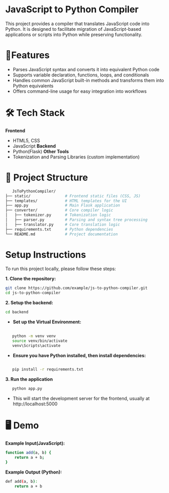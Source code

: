 
# JavaScript to Python Compiler

This project provides a compiler that translates JavaScript code into Python. It is designed to facilitate migration of JavaScript-based applications or scripts into Python while preserving functionality.

# 🚀Features
- Parses JavaScript syntax and converts it into equivalent Python code
- Supports variable declaration, functions, loops, and conditionals
- Handles common JavaScript built-in methods and transforms them into Python equivalents
- Offers command-line usage for easy integration into workflows

# 🛠️ Tech Stack

   **Frontend**
   - HTML5, CSS
   - JavaScript
   **Backend**
   - Python(Flask)
   **Other Tools**
   - Tokenization and Parsing Libraries (custom implementation)

# 📂 Project Structure
```bash
   JsToPythonCompiler/
├── static/               # Frontend static files (CSS, JS)
├── templates/            # HTML templates for the UI
├── app.py                # Main Flask application
├── converter/            # Core compiler logic
│   ├── tokenizer.py      # Tokenization logic
│   ├── parser.py         # Parsing and syntax tree processing
│   ├── translator.py     # Core translation logic
├── requirements.txt      # Python dependencies
└── README.md             # Project documentation
   ```

# Setup Instructions
To run this project locally, please follow these steps:

**1. Clone the repository:**

   ```bash
   git clone https://github.com/example/js-to-python-compiler.git
cd js-to-python-compiler
   ```

**2. Setup the backend:**


   ```bash
   cd backend

   ```
   * **Set up the Virtual Environment:**
      
```bash
   
   python -m venv venv
   source venv/bin/activate
   venv\Scripts\activate  

```
* **Ensure you have Python installed, then install dependencies:**
```bash
   
   pip install -r requirements.txt


```
**3. Run the application**
```bash
   python app.py 
```
* This will start the development server for the frontend, usually at http://localhost:5000

# 🖥️ Demo
**Example Input(JavaScript):**
```bash
function add(a, b) {
    return a + b;
}
```

**Example Output (Python):**
```bash
def add(a, b):
    return a + b
```